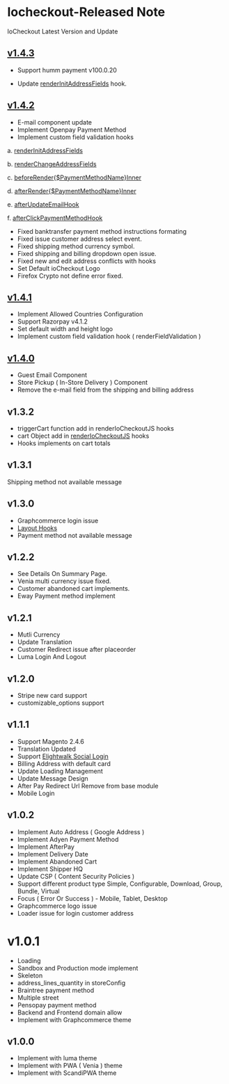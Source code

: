 # Iocheckout-Released Note

IoCheckout Latest Version and Update

## [v1.4.3](https://www.iocheckout.com/blog/implement-iocheckout-143)

- Support humm payment v100.0.20

- Update [renderInitAddressFields](https://www.iocheckout.com/blog/render-initaddress-fields-hook-in-iocheckout-process) hook.

## [ v1.4.2](https://www.iocheckout.com/blog/implement-iocheckout-142)
- E-mail component update
- Implement Openpay Payment Method
- Implement custom field validation hooks

a. [renderInitAddressFields](https://www.iocheckout.com/blog/render-initaddress-fields-hook-in-iocheckout-process)

b. [renderChangeAddressFields](https://www.iocheckout.com/blog/render-change-address-fields-hook)

c. [beforeRender{$PaymentMethodName}Inner](https://www.iocheckout.com/blog/a-guide-to-before-rendepaymentmethodname-inner-hook)

d. [afterRender{$PaymentMethodName}Inner](https://www.iocheckout.com/blog/integrating-after-renderpaymentmethodname-inner-hooks)

e. [afterUpdateEmailHook](https://www.iocheckout.com/blog/after-update-email-hook-in-iocheckout-process)

f. [afterClickPaymentMethodHook](https://www.iocheckout.com/blog/after-click-payment-method-hook)

- Fixed banktransfer payment method instructions formating
- Fixed issue customer address select event.
- Fixed shipping method currency symbol.
- Fixed shipping and billing dropdown open issue.
- Fixed new and edit address conflicts with hooks
- Set Default ioCheckout Logo
- Firefox Crypto not define error fixed.

## [v1.4.1](https://www.iocheckout.com/blog/implement-iocheckout-141)
- Implement Allowed Countries Configuration
- Support Razorpay v4.1.2
- Set default width and height logo
- Implement custom field validation hook ( renderFieldValidation )

## [v1.4.0](https://www.iocheckout.com/blog/implement-iocheckout-140)
- Guest Email Component
- Store Pickup ( In-Store Delivery ) Component
- Remove the e-mail field from the shipping and billing address

## v1.3.2
- triggerCart function add in renderIoCheckoutJS hooks
- cart Object add in [renderIoCheckoutJS](https://www.iocheckout.com/blog/use-of-iocheckout-renderiocheckoutjs-hooks-in-scandipwa) hooks
- Hooks implements on cart totals

## v1.3.1
Shipping method not available message

## v1.3.0
- Graphcommerce login issue
- [Layout Hooks](https://www.iocheckout.com/blog/use-of-iocheckout-layout-hooks-in-scandipwa)
- Payment method not available message

## v1.2.2
- See Details On Summary Page.
- Venia multi currency issue fixed.
- Customer abandoned cart implements.
- Eway Payment method implement

## v1.2.1
- Mutli Currency
- Update Translation
- Customer Redirect issue after placeorder
- Luma Login And Logout

## v1.2.0
- Stripe new card support
- customizable_options support

## v1.1.1
- Support Magento 2.4.6
- Translation Updated
- Support [Elightwalk Social Login](https://www.elightwalk.com/magento-social-login)
- Billing Address with default card
- Update Loading Management
- Update Message Design
- After Pay Redirect Url Remove from base module
- Mobile Login

## v1.0.2
- Implement Auto Address ( Google Address )
- Implement Adyen Payment Method
- Implement AfterPay
- Implement Delivery Date
- Implement Abandoned Cart
- Implement Shipper HQ
- Update CSP ( Content Security Policies )
- Support different product type Simple, Configurable, Download, Group, Bundle, Virtual
- Focus ( Error Or Success ) - Mobile, Tablet, Desktop
- Graphcommerce logo issue
- Loader issue for login customer address

# v1.0.1
- Loading
- Sandbox and Production mode implement
- Skeleton
- address_lines_quantity in storeConfig
- Braintree payment method
- Multiple street
- Pensopay payment method
- Backend and Frontend domain allow
- Implement with Graphcommerce theme

## v1.0.0
- Implement with luma theme
- Implement with PWA ( Venia ) theme
- Implement with ScandiPWA theme

